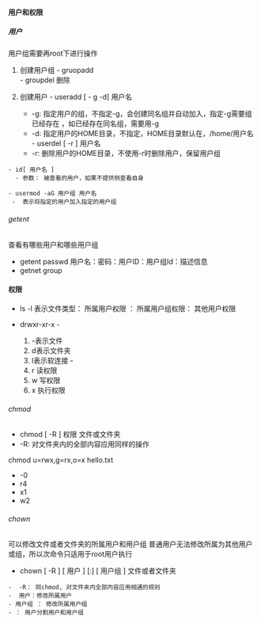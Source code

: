   #### 用户和权限

   ##### 用户

   用户组需要再root下进行操作

   1. 创建用户组
     - gruopadd   
     - groupdel  删除

   2. 创建用户
    - useradd [ - g -d] 用户名
      - -g: 指定用户的组，不指定-g，会创建同名组并自动加入，指定-g需要组已经存在
          ，如已经存在同名组，需要用-g
      - -d: 指定用户的HOME目录，不指定，HOME目录默认在，/home/用户名
    - userdel [ -r ] 用户名
      - -r: 删除用户的HOME目录，不使用-r时删除用户，保留用户组

    - id[ 用户名 ]
      - 参数： 被查看的用户，如果不提供侧查看自身

    - usermod -aG 用户组 用户名  
     -  表示将指定的用户加入指定的用户组


###### getent
 查看有哪些用户和哪些用户组

   - getent passwd
     用户名：密码：用户ID：用户组Id：描述信息
   - getnet group

 #### 权限

   - ls -l
     表示文件类型： 所属用户权限 ： 所属用户组权限： 其他用户权限
    

   - drwxr-xr-x
    - 
        1. -表示文件
        2. d表示文件夹
        3. l表示软连接
    -  
      1. r  读权限
      2. w  写权限
      3. x  执行权限

###### chmod
  - chmod [ -R ] 权限 文件或文件夹
   - -R: 对文件夹内的全部内容应用同样的操作

   chmod u=rwx,g=rx,o=x hello.txt


   - -0
   - r4
   - x1
   - w2

###### chown
 可以修改文件或者文件夹的所属用户和用户组
  普通用户无法修改所属为其他用户或组，所以次命令只适用于root用户执行

   -  chown [ -R ] [ 用户 ] [:] [ 用户组 ] 文件或者文件夹

    -  -R： 同chmod, 对文件夹内全部内容应用相通的规则
    -  用户：修改所属用户
    - 用户组 ： 修改所属用户组
    - ： 用户分割用户和用户组
  